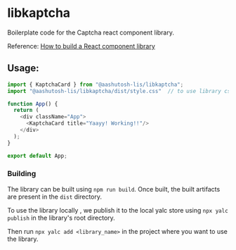 # libkaptcha

Boilerplate code for the Captcha react component library.

Reference: [How to build a React component library](https://www.airplane.dev/blog/how-to-build-a-react-component-library)

## Usage:
```js
import { KaptchaCard } from "@aashutosh-lis/libkaptcha";
import "@aashutosh-lis/libkaptcha/dist/style.css"  // to use library css

function App() {
  return (
    <div className="App">
      <KaptchaCard title="Yaayy! Working!!"/>
    </div>
  );
}

export default App;
```

### Building
The library can be built using `npm run build`. Once built, the built artifacts are present in the `dist` directory.

To use the library locally , we publish it to the local yalc store using  `npx yalc publish` in the library's root directory. 

Then run `npx yalc add <library_name>` in the project where you want to use the library.
